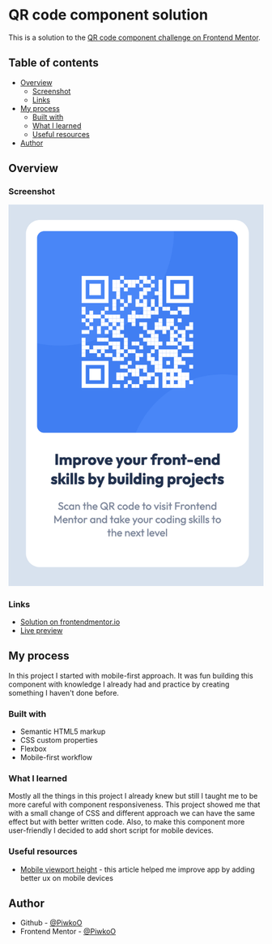 # QR code component solution

This is a solution to the [QR code component challenge on Frontend Mentor](https://www.frontendmentor.io/challenges/qr-code-component-iux_sIO_H).

## Table of contents

- [Overview](#overview)
  - [Screenshot](#screenshot)
  - [Links](#links)
- [My process](#my-process)
  - [Built with](#built-with)
  - [What I learned](#what-i-learned)
  - [Useful resources](#useful-resources)
- [Author](#author)

## Overview

### Screenshot

![Project preview](./design/project-preview.png)

### Links

- [Solution on frontendmentor.io](https://www.frontendmentor.io/solutions/qr-code-component-qwd-qHcKzx)
- [Live preview](https://piwkoo.github.io/qr-code-component/)

## My process

In this project I started with mobile-first approach. It was fun building this component with knowledge I already had and practice by creating something I haven't done before.

### Built with

- Semantic HTML5 markup
- CSS custom properties
- Flexbox
- Mobile-first workflow

### What I learned

Mostly all the things in this project I already knew but still I taught me to be more careful with component responsiveness. This project showed me that with a small change of CSS and different approach we can have the same effect but with better written code. Also, to make this component more user-friendly I decided to add short script for mobile devices. 

### Useful resources

- [Mobile viewport height](https://dev.to/nirazanbasnet/dont-use-100vh-for-mobile-responsive-3o97) - this article helped me improve app by adding better ux on mobile devices

## Author

- Github - [@PiwkoO](https://github.com/PiwkoO)
- Frontend Mentor - [@PiwkoO](https://www.frontendmentor.io/profile/PiwkoO)

